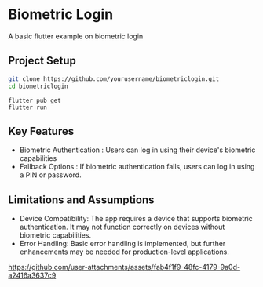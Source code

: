 # Biometric Login

A basic flutter example on biometric login

## Project Setup
   ```bash
   git clone https://github.com/yourusername/biometriclogin.git
   cd biometriclogin
   ```
```
flutter pub get
flutter run
```

## Key Features
- Biometric Authentication : Users can log in using their device's biometric capabilities
- Fallback Options : If biometric authentication fails, users can log in using a PIN or password.

## Limitations and Assumptions
- Device Compatibility: The app requires a device that supports biometric authentication. It may not function correctly on devices without biometric capabilities.
- Error Handling: Basic error handling is implemented, but further enhancements may be needed for production-level applications.


https://github.com/user-attachments/assets/fab4f1f9-48fc-4179-9a0d-a2416a3637c9

